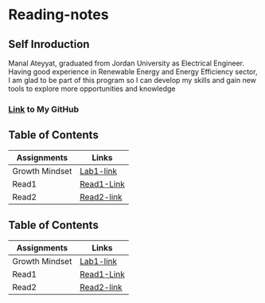 # Reading-notes

## Self Inroduction 
Manal Ateyyat, graduated from Jordan University as Electrical Engineer. 
Having good experience in Renewable Energy and Energy Efficiency sector, I am glad to be part of this program so I can develop my skills and gain new tools to explore more opportunities and knowledge
### [Link](https://github.com/Manal4888) to My GitHub


## Table of Contents
Assignments |  Links
------------|-----------
Growth Mindset|[Lab1-link](Lab1.md)
Read1| [Read1-Link](Read1.md)
Read2|[Read2-link](Read2.md)

## Table of Contents
Assignments |  Links
------------|-----------
Growth Mindset|[Lab1-link](https://replit.com/@Manal4888/reading-notes#Lab1.md)
Read1| [Read1-Link](https://replit.com/@Manal4888/reading-notes#Read1.md)
Read2|[Read2-link](https://replit.com/@Manal4888/reading-notes#Read2.md)